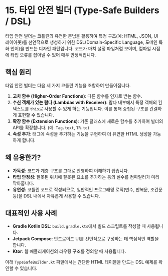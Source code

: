 # 15. 타입 안전 빌더 (Type-Safe Builders / DSL)

타입 안전 빌더는 코틀린의 유연한 문법을 활용하여 특정 구조(예: HTML, JSON, UI 레이아웃)를 선언적으로 생성하기 위한 DSL(Domain-Specific Language, 도메인 특화 언어)을 만드는 디자인 패턴입니다. 코드가 마치 설정 파일처럼 보이며, 컴파일 시점에 타입 오류를 잡아낼 수 있어 매우 안정적입니다.

## 핵심 원리

타입 안전 빌더는 다음 세 가지 코틀린 기능을 조합하여 만들어집니다.

1.  **고차 함수 (Higher-Order Functions)**: 다른 함수를 인자로 받는 함수.
2.  **수신 객체가 있는 람다 (Lambdas with Receiver)**: 람다 내부에서 특정 객체의 컨텍스트를 `this`로 사용할 수 있게 하는 기능입니다. 이를 통해 중첩된 구조를 간결하게 표현할 수 있습니다.
3.  **확장 함수 (Extension Functions)**: 기존 클래스에 새로운 함수를 추가하여 빌더의 API를 확장합니다. (예: `Tag.text`, `TR.td`)
4.  **속성 추가**: 태그에 속성을 추가하는 기능을 구현하여 더 유연한 HTML 생성을 가능하게 합니다.

## 왜 유용한가?

- **가독성**: 코드가 계층 구조를 그대로 반영하여 이해하기 쉽습니다.
- **타입 안정성**: 잘못된 위치에 잘못된 요소를 추가하는 등의 실수를 컴파일러가 미리 막아줍니다.
- **유연성**: 코틀린 코드로 작성되므로, 일반적인 프로그래밍 로직(변수, 반복문, 조건문 등)을 DSL 내에서 자유롭게 사용할 수 있습니다.

## 대표적인 사용 사례

- **Gradle Kotlin DSL**: `build.gradle.kts`에서 빌드 스크립트를 작성할 때 사용됩니다.
- **Jetpack Compose**: 안드로이드 UI를 선언적으로 구성하는 데 핵심적인 역할을 합니다.
- **Ktor**: 웹 애플리케이션의 라우팅 구조를 정의할 때 사용됩니다.

아래 `TypeSafeBuilder.kt` 파일에서는 간단한 HTML 테이블을 만드는 DSL 예제를 확인할 수 있습니다.
